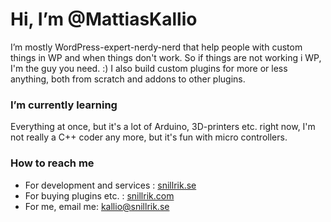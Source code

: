 # Hi, I’m @MattiasKallio
I’m mostly WordPress-expert-nerdy-nerd that help people with custom things in WP and when things don't work. So if things are not working i WP, I'm the guy you need. :) I also build custom plugins for more or less anything, both from scratch and addons to other plugins.

### I’m currently learning
Everything at once, but it's a lot of Arduino, 3D-printers etc. right now, I'm not really a C++ coder any more, but it's fun with micro controllers.

### How to reach me
* For development and services : <a href="https://snillrik.se">snillrik.se</a> 
* For buying plugins etc. : <a href="https://snillrik.com">snillrik.com</a>
* For me, email me: <a href="mailto:kallio@snillrik.se">kallio@snillrik.se</a>

<!---
MattiasKallio/MattiasKallio is a ✨ special ✨ repository because its `README.md` (this file) appears on your GitHub profile.
You can click the Preview link to take a look at your changes.
--->
